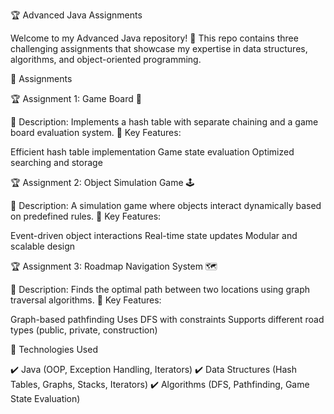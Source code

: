 🏆 Advanced Java Assignments

Welcome to my Advanced Java repository! 🎯 This repo contains three challenging assignments that showcase my expertise in data structures, algorithms, and object-oriented programming.

📌 Assignments

🏆 Assignment 1: Game Board 🎲

🔹 Description: Implements a hash table with separate chaining and a game board evaluation system.
🔹 Key Features:

Efficient hash table implementation
Game state evaluation
Optimized searching and storage


🏆 Assignment 2: Object Simulation Game 🕹️

🔹 Description: A simulation game where objects interact dynamically based on predefined rules.
🔹 Key Features:

Event-driven object interactions
Real-time state updates
Modular and scalable design


🏆 Assignment 3: Roadmap Navigation System 🗺️

🔹 Description: Finds the optimal path between two locations using graph traversal algorithms.
🔹 Key Features:

Graph-based pathfinding
Uses DFS with constraints
Supports different road types (public, private, construction)

🚀 Technologies Used

✔️ Java (OOP, Exception Handling, Iterators)
✔️ Data Structures (Hash Tables, Graphs, Stacks, Iterators)
✔️ Algorithms (DFS, Pathfinding, Game State Evaluation)
